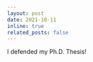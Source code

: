 ```yaml
---
layout: post
date: 2021-10-11
inline: true
related_posts: false
---
```


I defended my Ph.D. Thesis!
